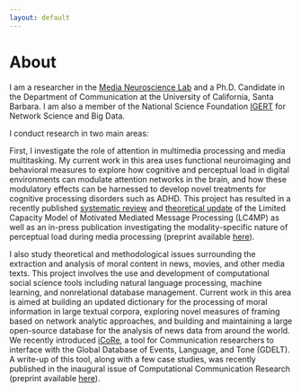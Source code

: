 ```yaml
---
layout: default
---
```


<!-- Section -->


# About 

I am a researcher in the [Media Neuroscience Lab](https://www.medianeuroscience.org/) and a Ph.D. Candidate in the Department of Communication at the University of California, Santa Barbara. I am also a member of the National Science Foundation [IGERT](https://networkscience.igert.ucsb.edu/) for Network Science and Big Data.

I conduct research in two main areas:

First, I investigate the role of attention in multimedia processing and media multitasking. My current work in this area uses functional neuroimaging and behavioral measures to explore how cognitive and perceptual load in digital environments can modulate attention networks in the brain, and how these modulatory effects can be harnessed to develop novel treatments for cognitive processing disorders such as ADHD. This project has resulted in a recently published [systematic review](https://www.tandfonline.com/doi/full/10.1080/23808985.2018.1534552) and [theoretical update](https://www.tandfonline.com/doi/full/10.1080/23808985.2018.1534551) of the Limited Capacity Model of Motivated Mediated Message Processing (LC4MP) as well as an in-press publication investigating the modality-specific nature of perceptual load during media processing (preprint available [here](https://mediarxiv.org/cz2pj/)).

I also study theoretical and methodological issues surrounding the extraction and analysis of moral content in news, movies, and other media texts. This project involves the use and development of computational social science tools including natural language processing, machine learning, and nonrelational database management. Current work in this area is aimed at building an updated dictionary for the processing of moral information in large textual corpora, exploring novel measures of framing based on network analytic approaches, and building and maintaining a large open-source database for the analysis of news data from around the world. We recently introduced [iCoRe](http://icore.mnl.ucsb.edu:5000/icore/), a tool for Communication researchers to interface with the Global Database of Events, Language, and Tone (GDELT). A write-up of this tool, along with a few case studies, was recently published in the inaugural issue of Computational Communication Research (preprint available [here](https://osf.io/preprints/socarxiv/smjwb)). 


<!-- Section -->